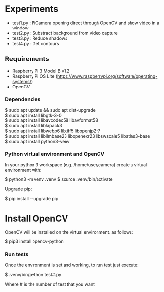 # Experiments

* test1.py : PiCamera opening direct through OpenCV and show video in a window
* test2.py : Substract background from video capture
* test3.py : Reduce shadows
* test4.py : Get contours

## Requirements

* Raspberry Pi 3 Model B v1.2
* Raspberry Pi OS Lite (https://www.raspberrypi.org/software/operating-systems/)
* OpenCV

### Dependencies

$ sudo apt update && sudo apt dist-upgrade\
$ sudo apt install libgtk-3-0\
$ sudo apt install libavcodec58 libavformat58\
$ sudo apt install liblapack3\
$ sudo apt install libwebp6 libtiff5 libopenjp2-7\
$ sudo apt install libilmbase23 libopenexr23 libswscale5 libatlas3-base\
$ sudo apt install python3-venv

### Python virtual environment and OpenCV

In your python 3 workspace (e.g. /home/user/camera) create a virtual environment with:

$ python3 -m venv .venv
$ source .venv/bin/activate

Upgrade pip:

$ pip install --upgrade pip

# Install OpenCV

OpenCV will be installed on the virtual environment, as follows:

$ pip3 install opencv-python

### Run tests

Once the environment is set and working, to run test just execute:

$ .venv/bin/python test#.py

Where # is the number of test that you want